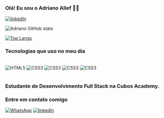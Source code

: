 ### Olá! Eu sou o Adriano Allef 🖐🏽

[![linkedIn](https://img.shields.io/badge/LinkedIn-0077B5?style=for-the-badge&logo=linkedin&logoColor=white)](https://www.linkedin.com/in/adriano-allef-pereira-596776165/)

![Adriano GitHub stats](https://github-readme-stats.vercel.app/api?username=adriano-allef&show_icons=true&theme=dracula&locale=pt-br)

[![Top Langs](https://github-readme-stats.vercel.app/api/top-langs/?username=adriano-allef)](https://github.com/adriano-allef/github-readme-stats&locale=pt-br)

### Tecnologias que uso no meu dia

<div style="display: inline_block"><br/>
<img align = "center" alt="HTML5" src="https://img.shields.io/badge/HTML5-E34F26?style=for-the-badge&logo=html5&logoColor=white" >
<img align = "center" alt="CSS3" src="https://img.shields.io/badge/CSS3-1572B6?style=for-the-badge&logo=css3&logoColor=white" >
<img align = "center" alt="CSS3" src="https://img.shields.io/badge/JavaScript-F7DF1E?style=for-the-badge&logo=javascript&logoColor=black" >
<img align = "center" alt="CSS3" src="https://img.shields.io/badge/TypeScript-007ACC?style=for-the-badge&logo=typescript&logoColor=white" >
<img align = "center" alt="CSS3" src="https://img.shields.io/badge/Node.js-43853D?style=for-the-badge&logo=node.js&logoColor=white" >

</div><br/>

### Estudante de Desenvolvimento Full Stack na Cubos Academy.

### Entre em contato comigo

[![WhatsApp](https://img.shields.io/badge/WhatsApp-25D366?style=for-the-badge&logo=whatsapp&logoColor=white)](https://wa.me/5519989681023)
[![linkedIn](https://img.shields.io/badge/LinkedIn-0077B5?style=for-the-badge&logo=linkedin&logoColor=white)](https://www.linkedin.com/in/adriano-allef-pereira-596776165/)
